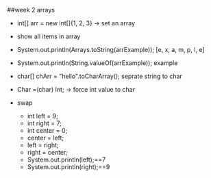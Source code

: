 ##week 2 arrays
 - int[] arr = new int[]{1, 2, 3} -> set an array
 - show all items in array
  - System.out.println(Arrays.toString(arrExample)); [e, x, a, m, p, l, e]
  - System.out.println(String.valueOf(arrExample)); example
 - char[] chArr = "hello".toCharArray(); seprate string to char
 - Char =(char) Int; -> force int value to char

 - swap
   - int left = 9;
   - int right = 7;
   - int center = 0;
   - center = left;
   - left = right;
   - right = center;
   - System.out.println(left);==7
   - System.out.println(right);==9